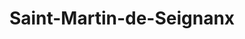 ---
title: Saint-Martin-de-Seignanx
url: /saint-martin-de-seignanx/
latitude: 43.542
longitude: -1.387
---